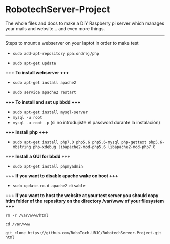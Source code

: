 # RobotechServer-Project

The whole files and docs to make a DIY Raspberry pi server which manages your mails and website... and even more things.


--------------------------------------------------------------------------------------------------------------------------
Steps to mount a webserver on your laptot in order to make test

* ``sudo add-apt-repository ppa:ondrej/php``

* ``sudo apt-get update``

**+++ To install webserver +++**

* ``sudo apt-get install apache2``

* ``sudo service apache2 restart``

**+++ To install and set up bbdd +++**

* ``sudo apt-get install mysql-server``
* ``mysql -u root``
* ``mysql -u root -p`` (si no introdujiste el password durante la instalación)

**+++ Install php +++**

* ``sudo apt-get install php7.0 php5.6 php5.6-mysql php-gettext php5.6-mbstring php-xdebug libapache2-mod-php5.6 libapache2-mod-php7.0``


**+++ Install a GUI for bbdd +++**

* ``sudo apt-get install phpmyadmin``

**+++ If you want to disable apache wake on boot +++**

* ``sudo update-rc.d apache2 disable``

**+++ If you want to host the website at your test server you should copy htlm folder of the repository on the directory /var/www of your filesystem +++**

``rm -r /var/www/html``

``cd /var/www``

``git clone https://github.com/RoboTech-URJC/RobotechServer-Project.git html``

